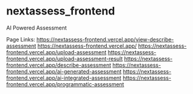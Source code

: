 # nextassess_frontend

AI Powered Assessment

Page Links:
https://nextassess-frontend.vercel.app/view-describe-assessment
https://nextassess-frontend.vercel.app/
https://nextassess-frontend.vercel.app/upload-assessment
https://nextassess-frontend.vercel.app/upload-assessment-result
https://nextassess-frontend.vercel.app/describe-assessment
https://nextassess-frontend.vercel.app/ai-generated-assessment
https://nextassess-frontend.vercel.app/ai-integrated-assessment
https://nextassess-frontend.vercel.app/programmatic-assessment
